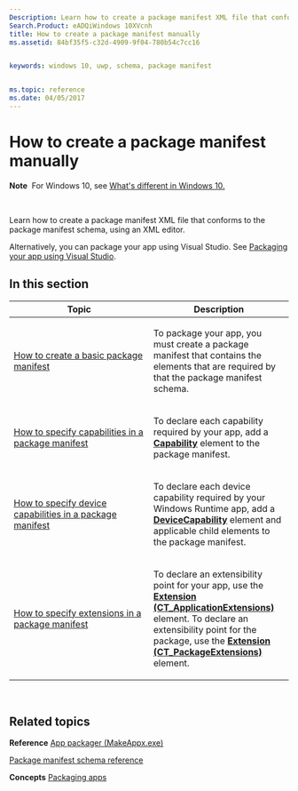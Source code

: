 ```yaml
---
Description: Learn how to create a package manifest XML file that conforms to the package manifest schema, using an XML editor.
Search.Product: eADQiWindows 10XVcnh
title: How to create a package manifest manually
ms.assetid: 84bf35f5-c32d-4909-9f04-780b54c7cc16


keywords: windows 10, uwp, schema, package manifest


ms.topic: reference
ms.date: 04/05/2017
---
```


# How to create a package manifest manually


**Note**  For Windows 10, see [What's different in Windows 10.](uapmanifestschema/what-s-changed-in-windows-10.md)

 

Learn how to create a package manifest XML file that conforms to the package manifest schema, using an XML editor.

Alternatively, you can package your app using Visual Studio. See [Packaging your app using Visual Studio](/windows/uwp/packaging/).

## In this section


<table>
<colgroup>
<col width="50%" />
<col width="50%" />
</colgroup>
<thead>
<tr class="header">
<th>Topic</th>
<th>Description</th>
</tr>
</thead>
<tbody>
<tr class="odd">
<td><p><a href="how-to-create-a-basic-package-manifest.md">How to create a basic package manifest</a> </p></td>
<td><p>To package your app, you must create a package manifest that contains the elements that are required by that the package manifest schema.</p></td>
</tr>
<tr class="even">
<td><p><a href="how-to-specify-capabilities-in-a-package-manifest.md">How to specify capabilities in a package manifest</a> </p></td>
<td><p>To declare each capability required by your app, add a <a href="appxmanifestschema/element-capability.md"><strong>Capability</strong></a>  element to the package manifest.</p></td>
</tr>
<tr class="odd">
<td><p><a href="how-to-specify-device-capabilities-in-a-package-manifest.md">How to specify device capabilities in a package manifest</a> </p></td>
<td><p>To declare each device capability required by your Windows Runtime app, add a <a href="appxmanifestschema/element-devicecapability.md"><strong>DeviceCapability</strong></a>  element and applicable child elements to the package manifest.</p></td>
</tr>
<tr class="even">
<td><p><a href="how-to-specify-extension-points-in-a-package-manifest.md">How to specify extensions in a package manifest</a> </p></td>
<td><p>To declare an extensibility point for your app, use the <a href="appxmanifestschema/element-1-extension.md"><strong>Extension (CT_ApplicationExtensions)</strong></a>  element. To declare an extensibility point for the package, use the <a href="appxmanifestschema/element-extension.md"><strong>Extension (CT_PackageExtensions)</strong></a> element.</p></td>
</tr>
</tbody>
</table>

 

## Related topics


**Reference**
[App packager (MakeAppx.exe)](/windows/win32/appxpkg/make-appx-package--makeappx-exe-)

[Package manifest schema reference](appxmanifestschema/schema-root.md)

**Concepts**
[Packaging apps](/windows/uwp/packaging/)

 

 